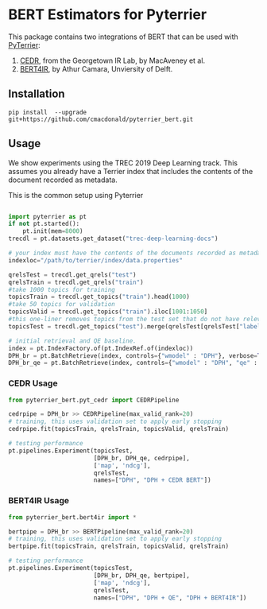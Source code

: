 # BERT Estimators for Pyterrier

This package contains two integrations of BERT that can be used with [PyTerrier](https://github.com/terrier-org/pyterrier):
1. [CEDR](https://github.com/Georgetown-IR-Lab/cedr), from the Georgetown IR Lab, by MacAveney et al.
2. [BERT4IR](https://github.com/ArthurCamara/Bert4IR), by Athur Camara, Unviersity of Delft.

## Installation

```
pip install  --upgrade git+https://github.com/cmacdonald/pyterrier_bert.git
```

## Usage

We show experiments using the TREC 2019 Deep Learning track. This assumes you already have a Terrier index that includes the contents of the document recorded as metadata.

This is the common setup using Pyterrier

```python

import pyterrier as pt
if not pt.started():
    pt.init(mem=8000)
trecdl = pt.datasets.get_dataset("trec-deep-learning-docs")

# your index must have the contents of the documents recorded as metadata
indexloc="/path/to/terrier/index/data.properties"

qrelsTest = trecdl.get_qrels("test")
qrelsTrain = trecdl.get_qrels("train")
#take 1000 topics for training
topicsTrain = trecdl.get_topics("train").head(1000)
#take 50 topics for validation
topicsValid = trecdl.get_topics("train").iloc[1001:1050]
#this one-liner removes topics from the test set that do not have relevant documents
topicsTest = trecdl.get_topics("test").merge(qrelsTest[qrelsTest["label"] > 0][["qid"]].drop_duplicates())

# initial retrieval and QE baseline.
index = pt.IndexFactory.of(pt.IndexRef.of(indexloc))
DPH_br = pt.BatchRetrieve(index, controls={"wmodel" : "DPH"}, verbose=True, metadata=["docno", "body"])
DPH_br_qe = pt.BatchRetrieve(index, controls={"wmodel" : "DPH", "qe" : "on"}, verbose=True)

```

### CEDR Usage

```python
from pyterrier_bert.pyt_cedr import CEDRPipeline

cedrpipe = DPH_br >> CEDRPipeline(max_valid_rank=20)
# training, this uses validation set to apply early stopping
cedrpipe.fit(topicsTrain, qrelsTrain, topicsValid, qrelsTrain)

# testing performance
pt.pipelines.Experiment(topicsTest, 
                        [DPH_br, DPH_qe, cedrpipe],
                        ['map', 'ndcg'], 
                        qrelsTest, 
                        names=["DPH", "DPH + CEDR BERT"])
```


### BERT4IR Usage

```python
from pyterrier_bert.bert4ir import *

bertpipe = DPH_br >> BERTPipeline(max_valid_rank=20)
# training, this uses validation set to apply early stopping
bertpipe.fit(topicsTrain, qrelsTrain, topicsValid, qrelsTrain)

# testing performance
pt.pipelines.Experiment(topicsTest, 
                        [DPH_br, DPH_qe, bertpipe],
                        ['map', 'ndcg'], 
                        qrelsTest, 
                        names=["DPH", "DPH + QE", "DPH + BERT4IR"])
```
